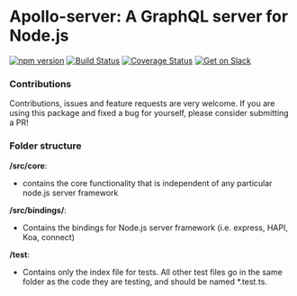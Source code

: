 # Apollo-server: A GraphQL server for Node.js

[![npm version](https://badge.fury.io/js/apollo-server.svg)](https://badge.fury.io/js/apollo-server)
[![Build Status](https://travis-ci.org/apollostack/apollo-server.svg?branch=master)](https://travis-ci.org/apollostack/apollo-server)
[![Coverage Status](https://coveralls.io/repos/github/apollostack/apollo-server/badge.svg?branch=master)](https://coveralls.io/github/apollostack/apollo-server?branch=master)
[![Get on Slack](http://slack.apollostack.com/badge.svg)](http://slack.apollostack.com/)


### Contributions

Contributions, issues and feature requests are very welcome. If you are using this package and fixed a bug for yourself, please consider submitting a PR!

### Folder structure

**/src/core**:
- contains the core functionality that is independent of any particular node.js server framework

**/src/bindings/<name>**:
- Contains the bindings for Node.js server framework <name> (i.e. express, HAPI, Koa, connect)

**/test**:
- Contains only the index file for tests. All other test files go in the same folder as the code they are testing, and should be named *.test.ts.
